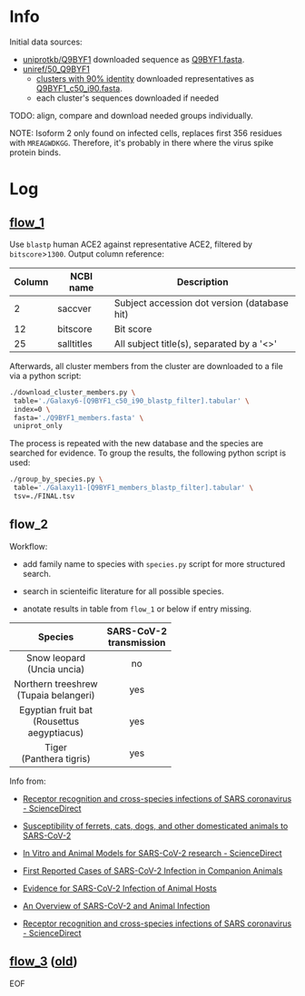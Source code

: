 # Info

Initial data sources:

- [uniprotkb/Q9BYF1](https://www.uniprot.org/uniprotkb/Q9BYF1/entry) downloaded sequence as [Q9BYF1.fasta](./Q9BYF1.fasta).
- [uniref/50_Q9BYF1](https://www.uniprot.org/uniref/UniRef50_Q9BYF1)
  - [clusters with 90% identity](https://www.uniprot.org/uniref?query=%28cluster:UniRef50_Q9BYF1%29%20AND%20%28identity:0.9%29) downloaded representatives as [Q9BYF1_c50_i90.fasta](./Q9BYF1_c50_i90.fasta).
  - each cluster's sequences downloaded if needed

TODO: align, compare and download needed groups individually.

NOTE: Isoform 2 only found on infected cells, replaces first 356 residues with `MREAGWDKGG`. Therefore, it's probably in there where the virus spike protein binds.

# Log

## [flow_1](https://usegalaxy.eu/u/jricardo.alonso_um.es/h/adoentrega1)

Use `blastp` human ACE2 against representative ACE2, filtered by `bitscore`>`1300`. Output column reference:

| Column | NCBI name  | Description                                  |
| ------ | ---------- | -------------------------------------------- |
| 2      | saccver    | Subject accession dot version (database hit) |
| 12     | bitscore   | Bit score                                    |
| 25     | salltitles | All subject title(s), separated by a '<>'    |

Afterwards, all cluster members from the cluster are downloaded to a file via a python script:

```bash
./download_cluster_members.py \
 table='./Galaxy6-[Q9BYF1_c50_i90_blastp_filter].tabular' \
 index=0 \
 fasta='./Q9BYF1_members.fasta' \
 uniprot_only
```

The process is repeated with the new database and the species are searched for evidence. To group the results, the following python script is used:

```bash
./group_by_species.py \
 table='./Galaxy11-[Q9BYF1_members_blastp_filter].tabular' \
 tsv=./FINAL.tsv
```

## flow_2

Workflow:

- add family name to species with `species.py` script for more structured search.

- search in scienteific literature for all possible species.

- anotate results in table from `flow_1` or below if entry missing.

| Species                                            | SARS-CoV-2<br>transmission |
|:--------------------------------------------------:|:--------------------------:|
| Snow leopard<br/>(Uncia uncia)                     | no                         |
| Northern treeshrew<br/>(Tupaia belangeri)          | yes                        |
| Egyptian fruit bat<br/>(Rousettus<br/>aegyptiacus) | yes                        |
| Tiger<br/>(Panthera tigris)                        | yes                        |

Info from:

- [Receptor recognition and cross-species infections of SARS coronavirus - ScienceDirect](https://www.sciencedirect.com/science/article/pii/S0166354213002222)

- [Susceptibility of ferrets, cats, dogs, and other domesticated animals to SARS-CoV-2](https://doi.org/10.1126/science.abb7015)

- [In Vitro and Animal Models for SARS-CoV-2 research - ScienceDirect](https://www.sciencedirect.com/science/article/pii/S0165614720301292)

- [First Reported Cases of SARS-CoV-2 Infection in Companion Animals](https://www.ncbi.nlm.nih.gov/pmc/articles/PMC7315787/)

- [Evidence for SARS-CoV-2 Infection of Animal Hosts](https://www.mdpi.com/2076-0817/9/7/529)

- [An Overview of SARS-CoV-2 and Animal Infection](https://www.frontiersin.org/articles/10.3389/fvets.2020.596391/full)

- [Receptor recognition and cross-species infections of SARS coronavirus - ScienceDirect](https://www.sciencedirect.com/science/article/pii/S0166354213002222?via%3Dihub)

## [flow_3](https://usegalaxy.eu/u/jricardo.alonso_um.es/h/adoentrega3) ([old](https://usegalaxy.eu/u/jricardo.alonso_um.es/h/adoentrega3test))



EOF
